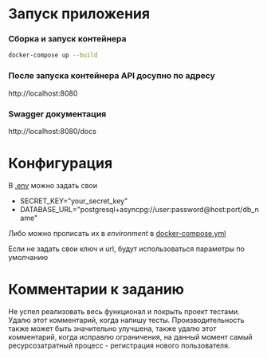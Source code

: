 # Запуск приложения

### Сборка и запуск контейнера

```bash
docker-compose up --build
```

### После запуска контейнера API досупно по адресу

http://localhost:8080

### Swagger документация

http://localhost:8080/docs

# Конфигурация

В [.env](.env) можно задать свои

- SECRET_KEY="your_secret_key"
- DATABASE_URL="postgresql+asyncpg://user:password@host:port/db_name"

Либо можно прописать их в *environment* в [docker-compose.yml](docker-compose.yml)

Если не задать свои ключ и url, будут использоваться параметры по умолчанию

# Комментарии к заданию

Не успел реализовать весь функционал и покрыть проект тестами. Удалю этот комментарий, когда напишу
тесты.
Производительность также может быть значительно улучшена, также удалю этот комментарий, когда исправлю ограничения,
на данный момент самый ресурсозатратный процесс - регистрация нового пользователя.
